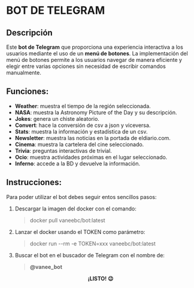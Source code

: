 # BOT DE TELEGRAM
## Descripción
Este **bot de Telegram** que proporciona una experiencia interactiva a los usuarios mediante el uso de un **menú de botones**. La implementación del menú de botones permite a los usuarios navegar de manera eficiente y elegir entre varias opciones sin necesidad de escribir comandos manualmente.

## Funciones:
- **Weather**: muestra el tiempo de la región seleccionada.
- **NASA**: muestra la Astronomy Picture of the Day y su descripción.
- **Jokes**: genera un chiste aleatorio.
- **Convert**: hace la conversión de csv a json y viceversa.
- **Stats**: muestra la información y estadística de un csv.
- **Newsletter**: muestra las noticias en la portada de eldiario.com.
- **Cinema**: muestra la cartelera del cine seleccionado.
- **Trivia**: preguntas interactivas de trivial.
- **Ocio**: muestra actividades próximas en el lugar seleccionado.
- **Inferno**: accede a la BD y devuelve la información.


## Instrucciones:
Para poder utilizar el bot debes seguir entos sencillos pasos:
  1. Descargar la imagen del docker con el comando:
       > docker pull vaneebc/bot:latest
  2. Lanzar el docker usando el TOKEN como parámetro:
       > docker run --rm -e TOKEN=xxx vaneebc/bot:latest
  3. Buscar el bot en el buscador de Telegram con el nombre de:
       > **@vanee_bot**

<p align="center"><strong>¡LISTO! 😉</strong></p>
